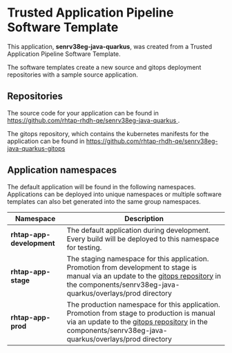 # Trusted Application Pipeline Software Template

This application, **senrv38eg-java-quarkus**, was created from a Trusted Application Pipeline Software Template.

The software templates create a new source and gitops deployment repositories with a sample source application. 

## Repositories

The source code for your application can be found in [https://github.com/rhtap-rhdh-qe/senrv38eg-java-quarkus ](https://github.com/rhtap-rhdh-qe/senrv38eg-java-quarkus ).
 
The gitops repository, which contains the kubernetes manifests for the application can be found in 
[https://github.com/rhtap-rhdh-qe/senrv38eg-java-quarkus-gitops ](https://github.com/rhtap-rhdh-qe/senrv38eg-java-quarkus-gitops ) 

## Application namespaces 

The default application will be found in the following namespaces. Applications can be deployed into unique namespaces or multiple software templates can also bet generated into the same group namespaces.  

|  Namespace   |  Description   |  
| -------- | -------- |   
| **rhtap-app-development** | The default application during development. Every build will be deployed to this namespace for testing. | 
| **rhtap-app-stage** | The staging namespace for this application. Promotion from development to stage is manual via an update to the [gitops repository](https://github.com/rhtap-rhdh-qe/senrv38eg-java-quarkus-gitops ) in the components/senrv38eg-java-quarkus/overlays/prod directory |  
| **rhtap-app-prod** | The production namespace for this application. Promotion from stage to production is manual via an update to the [gitops repository](https://github.com/rhtap-rhdh-qe/senrv38eg-java-quarkus-gitops ) in the components/senrv38eg-java-quarkus/overlays/prod directory | 